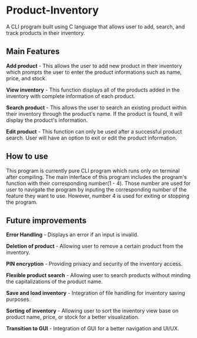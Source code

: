 # Product-Inventory

A CLI program built using C language that allows user to add, search, and track products in their inventory.

## Main Features

**Add product** - This allows the user to add new product in their inventory which prompts the user to enter the product informations such as name, price, and stock.

**View inventory** - This function displays all of the products added in the inventory with complete information of each product.

**Search product** - This allows the user to search an existing product within their inventory through the product's name. If the product is found, it will display the product's information.

**Edit product** - This function can only be used after a successful product search. User will have an option to exit or edit the product information.

## How to use

  This program is currently pure CLI program which runs only on terminal after compiling. The main interface of this program includes the program's function with their corresponding number(1 - 4). Those number are used for user to navigate the program by inputing the corresponding number of the feature they want to use. However, number 4 is used for exiting or stopping the program.

## Future improvements

**Error Handling** - Displays an error if an input is invalid.

**Deletion of product** - Allowing user to remove a certain product from the inventory.

**PIN encryption** - Providing privacy and security of the inventory access.

**Flexible product search** - Allowing user to search products without minding the capitalizations of the product name.

**Save and load inventory** - Integration of file handling for inventory saving purposes.

**Sorting of inventory** - Allowing user to sort the inventory view base on product name, price, or stock for a better visualization.

**Transition to GUI** - Integration of GUI for a better navigation and UI/UX.
